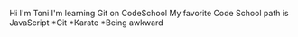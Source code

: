 Hi I'm Toni I'm learning Git on CodeSchool
My favorite Code School path is JavaScript
*Git
*Karate
*Being awkward